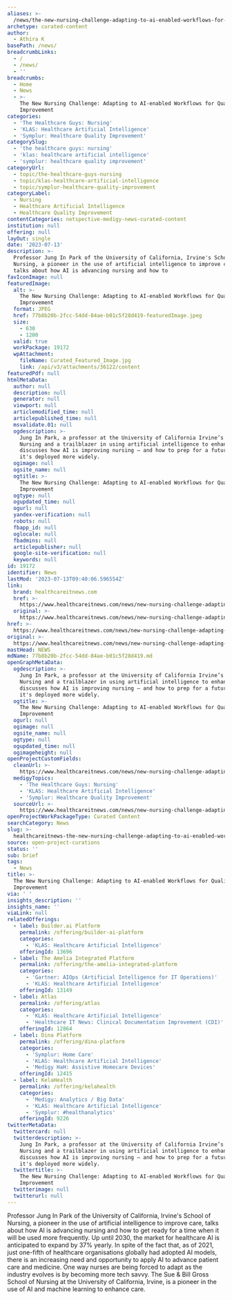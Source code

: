 ```yaml
---
aliases: >-
  /news/the-new-nursing-challenge-adapting-to-ai-enabled-workflows-for-quality-improvement
archetype: curated-content
author:
  - Athira K
basePath: /news/
breadcrumbLinks:
  - /
  - /news/
  - ''
breadcrumbs:
  - Home
  - News
  - >-
    The New Nursing Challenge: Adapting to AI-enabled Workflows for Quality
    Improvement
categories:
  - 'The Healthcare Guys: Nursing'
  - 'KLAS: Healthcare Artificial Intelligence'
  - 'Symplur: Healthcare Quality Improvement'
categorySlug:
  - 'the healthcare guys: nursing'
  - 'klas: healthcare artificial intelligence'
  - 'symplur: healthcare quality improvement'
categoryUrl:
  - topic/the-healthcare-guys-nursing
  - topic/klas-healthcare-artificial-intelligence
  - topic/symplur-healthcare-quality-improvement
categoryLabel:
  - Nursing
  - Healthcare Artificial Intelligence
  - Healthcare Quality Improvement
contentCategories: netspective-medigy-news-curated-content
institution: null
offering: null
layOut: single
date: '2023-07-13'
description: >-
  Professor Jung In Park of the University of California, Irvine's School of
  Nursing, a pioneer in the use of artificial intelligence to improve care,
  talks about how AI is advancing nursing and how to 
favIconImage: null
featuredImage:
  alt: >-
    The New Nursing Challenge: Adapting to AI-enabled Workflows for Quality
    Improvement
  format: JPEG
  href: 77b8b20b-2fcc-54dd-84ae-b01c5f28d419-featuredImage.jpeg
  size:
    - 630
    - 1200
  valid: true
  workPackage: 19172
  wpAttachment:
    fileName: Curated_Featured_Image.jpg
    link: /api/v3/attachments/36122/content
featuredPdf: null
htmlMetaData:
  author: null
  description: null
  generator: null
  viewport: null
  articlemodified_time: null
  articlepublished_time: null
  msvalidate.01: null
  ogdescription: >-
    Jung In Park, a professor at the University of California Irvine’s School of
    Nursing and a trailblazer in using artificial intelligence to enhance care,
    discusses how AI is improving nursing – and how to prep for a future where
    it's deployed more widely.
  ogimage: null
  ogsite_name: null
  ogtitle: >-
    The New Nursing Challenge: Adapting to AI-enabled Workflows for Quality
    Improvement
  ogtype: null
  ogupdated_time: null
  ogurl: null
  yandex-verification: null
  robots: null
  fbapp_id: null
  oglocale: null
  fbadmins: null
  articlepublisher: null
  google-site-verification: null
  keywords: null
id: 19172
identifier: News
lastMod: '2023-07-13T09:40:06.596554Z'
link:
  brand: healthcareitnews.com
  href: >-
    https://www.healthcareitnews.com/news/new-nursing-challenge-adapting-ai-enabled-workflows-quality-improvement
  original: >-
    https://www.healthcareitnews.com/news/new-nursing-challenge-adapting-ai-enabled-workflows-quality-improvement
href: >-
  https://www.healthcareitnews.com/news/new-nursing-challenge-adapting-ai-enabled-workflows-quality-improvement
original: >-
  https://www.healthcareitnews.com/news/new-nursing-challenge-adapting-ai-enabled-workflows-quality-improvement
mastHead: NEWS
mdName: 77b8b20b-2fcc-54dd-84ae-b01c5f28d419.md
openGraphMetaData:
  ogdescription: >-
    Jung In Park, a professor at the University of California Irvine’s School of
    Nursing and a trailblazer in using artificial intelligence to enhance care,
    discusses how AI is improving nursing – and how to prep for a future where
    it's deployed more widely.
  ogtitle: >-
    The New Nursing Challenge: Adapting to AI-enabled Workflows for Quality
    Improvement
  ogurl: null
  ogimage: null
  ogsite_name: null
  ogtype: null
  ogupdated_time: null
  ogimageheight: null
openProjectCustomFields:
  cleanUrl: >-
    https://www.healthcareitnews.com/news/new-nursing-challenge-adapting-ai-enabled-workflows-quality-improvement
  medigyTopics:
    - 'The Healthcare Guys: Nursing'
    - 'KLAS: Healthcare Artificial Intelligence'
    - 'Symplur: Healthcare Quality Improvement'
  sourceUrl: >-
    https://www.healthcareitnews.com/news/new-nursing-challenge-adapting-ai-enabled-workflows-quality-improvement
openProjectWorkPackageType: Curated Content
searchCategory: News
slug: >-
  healthcareitnews-the-new-nursing-challenge-adapting-to-ai-enabled-workflows-for-quality-improvement
source: open-project-curations
status: ''
sub: brief
tags:
  - News
title: >-
  The New Nursing Challenge: Adapting to AI-enabled Workflows for Quality
  Improvement
via: ' '
insights_description: ''
insights_name: ''
viaLink: null
relatedOfferings:
  - label: Builder.ai Platform
    permalink: /offering/builder-ai-platform
    categories:
      - 'KLAS: Healthcare Artificial Intelligence'
    offeringId: 13696
  - label: The Amelia Integrated Platform
    permalink: /offering/the-amelia-integrated-platform
    categories:
      - 'Gartner: AIOps (Artificial Intelligence for IT Operations)'
      - 'KLAS: Healthcare Artificial Intelligence'
    offeringId: 13149
  - label: Atlas
    permalink: /offering/atlas
    categories:
      - 'KLAS: Healthcare Artificial Intelligence'
      - 'Healthcare IT News: Clinical Documentation Improvement (CDI)'
    offeringId: 12864
  - label: Dina Platform
    permalink: /offering/dina-platform
    categories:
      - 'Symplur: Home Care'
      - 'KLAS: Healthcare Artificial Intelligence'
      - 'Medigy HaH: Assistive Homecare Devices'
    offeringId: 12415
  - label: KelaHealth
    permalink: /offering/kelahealth
    categories:
      - 'Medigy: Analytics / Big Data'
      - 'KLAS: Healthcare Artificial Intelligence'
      - 'Symplur: #healthanalytics'
    offeringId: 9226
twitterMetaData:
  twittercard: null
  twitterdescription: >-
    Jung In Park, a professor at the University of California Irvine’s School of
    Nursing and a trailblazer in using artificial intelligence to enhance care,
    discusses how AI is improving nursing – and how to prep for a future where
    it's deployed more widely.
  twittertitle: >-
    The New Nursing Challenge: Adapting to AI-enabled Workflows for Quality
    Improvement
  twitterimage: null
  twitterurl: null
---
```

<p>Professor Jung In Park of the University of California, Irvine's School of Nursing, a pioneer in the use of artificial intelligence to improve care, talks about how AI is advancing nursing and how to get ready for a time when it will be used more frequently. Up until 2030, the market for healthcare AI is anticipated to expand by 37% yearly. In spite of the fact that, as of 2021, just one-fifth of healthcare organisations globally had adopted AI models, there is an increasing need and opportunity to apply AI to advance patient care and medicine. One way nurses are being forced to adapt as the industry evolves is by becoming more tech savvy. The Sue &amp; Bill Gross School of Nursing at the University of California, Irvine, is a pioneer in the use of AI and machine learning to enhance care.</p>